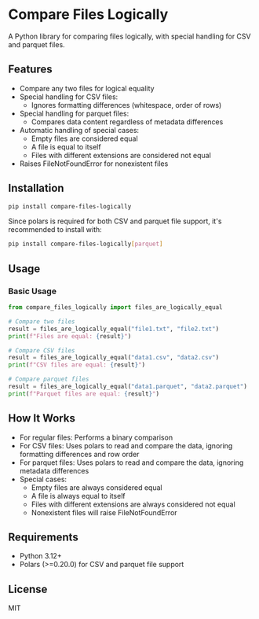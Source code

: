 # Compare Files Logically

A Python library for comparing files logically, with special handling for CSV and parquet files.

## Features

- Compare any two files for logical equality
- Special handling for CSV files:
  - Ignores formatting differences (whitespace, order of rows)
- Special handling for parquet files:
  - Compares data content regardless of metadata differences
- Automatic handling of special cases:
  - Empty files are considered equal
  - A file is equal to itself
  - Files with different extensions are considered not equal
- Raises FileNotFoundError for nonexistent files

## Installation

```bash
pip install compare-files-logically
```

Since polars is required for both CSV and parquet file support, it's recommended to install with:

```bash
pip install compare-files-logically[parquet]
```

## Usage

### Basic Usage

```python
from compare_files_logically import files_are_logically_equal

# Compare two files
result = files_are_logically_equal("file1.txt", "file2.txt")
print(f"Files are equal: {result}")

# Compare CSV files
result = files_are_logically_equal("data1.csv", "data2.csv")
print(f"CSV files are equal: {result}")

# Compare parquet files
result = files_are_logically_equal("data1.parquet", "data2.parquet")
print(f"Parquet files are equal: {result}")
```

## How It Works

- For regular files: Performs a binary comparison
- For CSV files: Uses polars to read and compare the data, ignoring formatting differences and row order
- For parquet files: Uses polars to read and compare the data, ignoring metadata differences
- Special cases:
  - Empty files are always considered equal
  - A file is always equal to itself
  - Files with different extensions are always considered not equal
  - Nonexistent files will raise FileNotFoundError

## Requirements

- Python 3.12+
- Polars (>=0.20.0) for CSV and parquet file support

## License

MIT